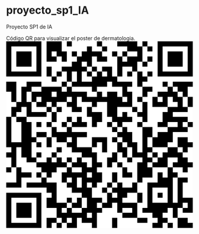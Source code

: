 # proyecto_sp1_IA
Proyecto SP1 de IA

Código QR para visualizar el poster de dermatologia.
![Texto alternativo](./QR%20Poster%20Dermatologia.png)